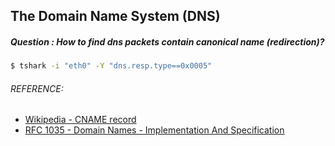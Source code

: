 ## The Domain Name System (DNS)
##### Question : How to find dns packets contain canonical name (redirection)?
```bash
$ tshark -i "eth0" -Y "dns.resp.type==0x0005"
```

###### REFERENCE:

* [ Wikipedia - CNAME record](https://en.wikipedia.org/wiki/CNAME_record)
* [RFC 1035 -  Domain Names - Implementation And Specification](https://tools.ietf.org/html/rfc1035)